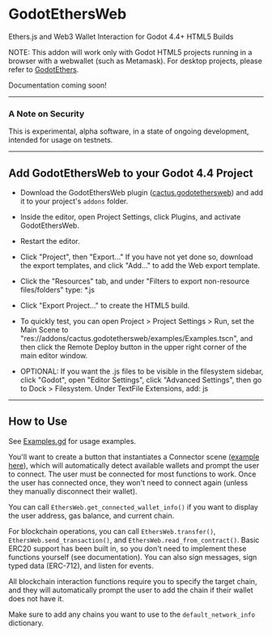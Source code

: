 # GodotEthersWeb
Ethers.js and Web3 Wallet Interaction for Godot 4.4+ HTML5 Builds

NOTE:
This addon will work only with Godot HTML5 projects running in a browser with a webwallet (such as Metamask).   For desktop projects, please refer to [GodotEthers](https://github.com/Cactoidal/GodotEthersV3).

Documentation coming soon!

___

### A Note on Security

This is experimental, alpha software, in a state of ongoing development, intended for usage on testnets.  

___

## Add GodotEthersWeb to your Godot 4.4 Project

* Download the GodotEthersWeb plugin ([cactus.godotethersweb](https://github.com/Cactoidal/GodotEthersWeb/tree/main/addons/cactus.godotethersweb)) and add it to your project's `addons` folder.

* Inside the editor, open Project Settings, click Plugins, and activate GodotEthersWeb.

* Restart the editor.

* Click "Project", then "Export..."  If you have not yet done so, download the export templates, and click "Add..." to add the Web export template.

* Click the "Resources" tab, and under "Filters to export non-resource files/folders" type: *.js

* Click "Export Project..." to create the HTML5 build.

* To quickly test, you can open Project > Project Settings > Run, set the Main Scene to "res://addons/cactus.godotethersweb/examples/Examples.tscn", and then click the Remote Deploy button in the upper right corner of the main editor window.

* OPTIONAL: If you want the .js files to be visible in the filesystem sidebar, click "Godot", open "Editor Settings", click "Advanced Settings", then go to Dock > Filesystem.  Under TextFile Extensions, add: js
___

## How to Use

 See [Examples.gd](https://github.com/Cactoidal/GodotEthersWeb/blob/main/addons/cactus.godotethersweb/examples/Examples.gd) for usage examples.

You'll want to create a button that instantiates a Connector scene ([example here](https://github.com/Cactoidal/GodotEthersWeb/blob/ef524675621626ba5932d6f266a1f49631128c65/addons/cactus.godotethersweb/examples/Examples.gd#L46)), which will automatically detect available wallets and prompt the user to connect.  The user must be connected for most functions to work.  Once the user has connected once, they won't need to connect again (unless they manually disconnect their wallet).  

You can call `EthersWeb.get_connected_wallet_info()` if you want to display the user address, gas balance, and current chain.

For blockchain operations, you can call `EthersWeb.transfer()`, `EthersWeb.send_transaction()`, and `EthersWeb.read_from_contract()`.  Basic ERC20 support has been built in, so you don't need to implement these functions yourself (see documentation).  You can also sign messages, sign typed data (ERC-712), and listen for events.

All blockchain interaction functions require you to specify the target chain, and they will automatically prompt the user to add the chain if their wallet does not have it.  

Make sure to add any chains you want to use to the `default_network_info` dictionary.
